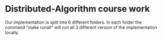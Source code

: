 # Distributed-Algorithm course work

Our implementation is split into 6 different folders. In each folder the command "make runall" will run all 3 different version of the implementation locally.


